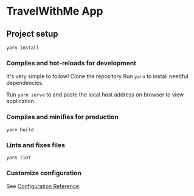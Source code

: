 # TravelWithMe App

## Project setup
```
yarn install
```

### Compiles and hot-reloads for development
It's very simple to follow!
Clone the repository
Run ```yarn``` to install needful dependencies.


Run ```yarn serve``` to and paste the local host address on browser to view application.

### Compiles and minifies for production
```
yarn build
```

### Lints and fixes files
```
yarn lint
```

### Customize configuration
See [Configuration Reference](https://cli.vuejs.org/config/).
